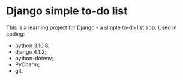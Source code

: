 # Django simple to-do list
This is a learning project for Django - a simple to-do list app.
Used in coding:
- python 3.10.8;
- django 4.1.2;
- python-dotenv;
- PyCharm;
- git.